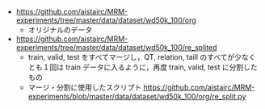 - https://github.com/aistairc/MRM-experiments/tree/master/data/dataset/wd50k_100/org
  - オリジナルのデータ 
- https://github.com/aistairc/MRM-experiments/tree/master/data/dataset/wd50k_100/re_splited
  - train, valid, test をすべてマージし，QT, relation, taill のすべてが少なくとも１回は train データに入るように，再度 train, valid, test に分割したもの
  - マージ・分割に使用したスクリプト https://github.com/aistairc/MRM-experiments/blob/master/data/dataset/wd50k_100/org/re_split.py

